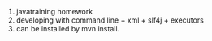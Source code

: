 1. javatraining homework
2. developing with command line + xml + slf4j + executors
3. can be installed by mvn install.
